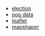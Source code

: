 - [election](https://github.com/tonmcg/County_Level_Election_Results_12-16)
- [pop data](https://www.ers.usda.gov/data-products/county-level-data-sets/)
- [leaflet](http://leafletjs.com/reference.html)
- [mapshaper](https://github.com/mbloch/mapshaper/wiki/Command-Reference)
